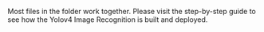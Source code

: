 Most files in the folder work together. Please visit the step-by-step guide to see how the Yolov4 Image Recognition is built and deployed.
